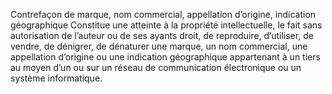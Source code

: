 Contrefaçon de marque, nom commercial, appellation d’origine, indication géographique
Constitue une atteinte à la propriété intellectuelle, le fait sans autorisation de l’auteur ou de ses ayants droit, de reproduire, d’utiliser, de vendre, de dénigrer, de dénaturer une marque, un nom commercial, une appellation d’origine ou une indication géographique appartenant à un tiers au moyen d’un ou sur un réseau de communication électronique ou un système informatique.